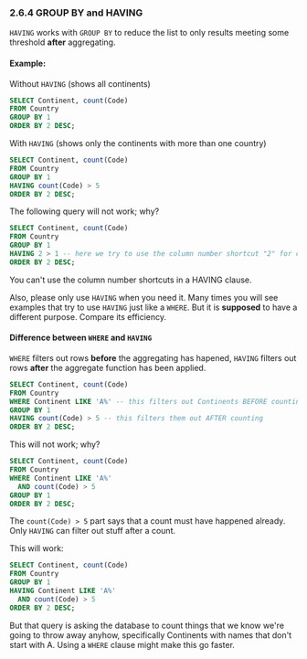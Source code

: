### 2.6.4 GROUP BY and HAVING
`HAVING` works with `GROUP BY` to reduce the list to only results meeting some threshold **after** aggregating.

#### Example: 

Without ```HAVING``` (shows all continents)
```sql
SELECT Continent, count(Code) 
FROM Country
GROUP BY 1
ORDER BY 2 DESC;
```
With ```HAVING``` (shows only the continents with more than one country) 
```sql
SELECT Continent, count(Code) 
FROM Country
GROUP BY 1
HAVING count(Code) > 5
ORDER BY 2 DESC;
```
The following query will not work; why?
```sql
SELECT Continent, count(Code) 
FROM Country
GROUP BY 1
HAVING 2 > 1 -- here we try to use the column number shortcut "2" for count(Code)
ORDER BY 2 DESC;
```
You can't use the column number shortcuts in a HAVING clause.

Also, please only use `HAVING` when you need it. Many times you will see examples that try to use `HAVING` just like a `WHERE`. But it is **supposed** to have a different purpose. Compare its efficiency.

#### Difference between `WHERE` and `HAVING`

`WHERE` filters out rows **before** the aggregating has hapened, `HAVING` filters out rows **after** the aggregate function has been applied.

```sql
SELECT Continent, count(Code) 
FROM Country
WHERE Continent LIKE 'A%' -- this filters out Continents BEFORE counting
GROUP BY 1
HAVING count(Code) > 5 -- this filters them out AFTER counting
ORDER BY 2 DESC;
```
This will not work; why?
```sql
SELECT Continent, count(Code) 
FROM Country
WHERE Continent LIKE 'A%' 
  AND count(Code) > 5
GROUP BY 1
ORDER BY 2 DESC;
```
The `count(Code) > 5` part says that a count must have happened already. Only `HAVING` can filter out stuff after a count.

This will work:
```sql
SELECT Continent, count(Code) 
FROM Country
GROUP BY 1
HAVING Continent LIKE 'A%' 
  AND count(Code) > 5
ORDER BY 2 DESC;
```
But that query is asking the database to count things that we know we're going to throw away anyhow, specifically Continents with names that don't start with A. Using a `WHERE` clause might make this go faster.
